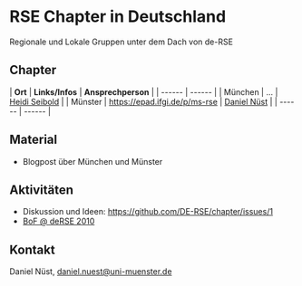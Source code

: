 # RSE Chapter in Deutschland

Regionale und Lokale Gruppen unter dem Dach von de-RSE

## Chapter

| **Ort** | **Links/Infos** | **Ansprechperson** |
| ------ | ------ |
| München | ... | [Heidi Seibold](https://www.osc.uni-muenchen.de/members/individual-members/seibold1/index.html) |
| Münster | https://epad.ifgi.de/p/ms-rse | [Daniel Nüst](https://nuest.staff.ifgi.de/) |
| ------ | ------ |


## Material

- Blogpost über München und Münster

## Aktivitäten

- Diskussion und Ideen: https://github.com/DE-RSE/chapter/issues/1
- [BoF @ deRSE 2010](https://github.com/DE-RSE/chapter/issues/2)

## Kontakt

Daniel Nüst, daniel.nuest@uni-muenster.de
